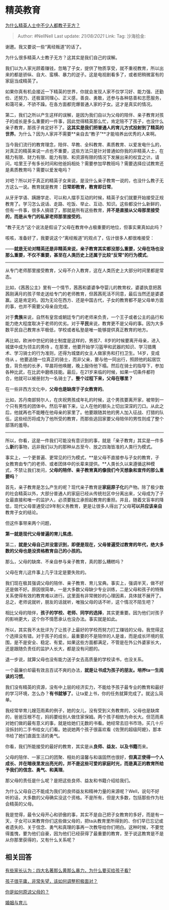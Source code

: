 # 精英教育

[为什么精英人士中不少人都教子无方？](https://www.zhihu.com/question/44390835/answer/868682899)

> Author: #NellNell
> Last update: *21/08/2021*
> Link:
> Tag:
> 沙海拾金:

谢邀。我又要说一些“离经叛道”的话了。

为什么很多精英人士教子无方？这其实是我们自己的误解。

我们以为人家光顾着赚钱，忽略了子女，提供了物质享受，就不重视教育，所以出来的都是骄纵、自大、蛮横、暴力的逆子。这是电视剧看多了，或者把稍微富有的家庭当成精英了。

如果你真有机会接近一下精英的世界，你就会发现人家不仅学习好、能力强、还勤俭、还努力、还极富同理心、正义感，善良、勇敢，还参与各种慈善和志愿服务，和蔼可亲，不骄不躁。在各方面都完爆普通人家的子女。这才是真实的情况。

第二，我们之所以产生这样的误解，是因为我们自以为父母的陪伴、亲子教育对孩子的成长是多么重要的一件事，因此觉得精英那么忙，肯定陪不了孩子，也没什么亲子教育，那孩子肯定好不了。**这其实是我们把普通人的育儿方式投射到了精英的世界**。为什么？因为人家并不需要**亲自去“教子”**才能培养出优秀的人来啊。

当今我们流行的教育理念，陪伴、早教、全科教育、素质教育、以爱发电什么的，对真正的精英来说一点也不重要，这些方法只是针对普通如你我的非精英人士，在精力有限、财力有限、能力有限、和资源有限的情况下发展出来的权宜之计。请问，哈里王子有多长时间和他爸妈相处？需要参加早教班吗？需要选择应试教育还是素质教育吗？需要以爱发电吗？

对吧？所以对于真正的精英子女来说，是没什么亲子教育一说的，也没什么教子无方这么一说。教育就是教育：**日常即教育，教育即日常**。

从牙牙学语、蹒跚学走、可以和人摆手互动的时候，精英子女们就要开始接受正规教育了。学习怎么说话、走路、吃饭、举止、互动、知识。这些都没什么新鲜的，但有一件事，很多人搞错了，那就是所有这些教育，**并不是直接从父母那里接受的，而是从专门的私家老师那里接受的**。

“教子无方”这个说法是假设了父母在教育中占极重要的地位，但事实果真如此吗？

咳咳，准备好了，我要说这个“离经叛道”的观点了，估计很多人都很难接受：

——**就是无论对精英还是非精英来说，亲子教育其实都没那么重要，父母在场也没那么重要，不仅不重要，甚至在人类历史上还属于比较“反常”的行为模式**。

---

从专门老师那里接受教育，父母不介入教育，这在人类历史上大部分时间里都是常态。

比如，《茜茜公主》里有一个情节，茜茜和婆婆争夺婴儿的教育权，婆婆执意把茜茜刚满月的孩子带走送给专门的老师教育，但茜茜死活不同意，最后当然还是婆婆赢。这是肯定的。因为无论在西方、还是中国古代，子女的教育都不是父母单方面的事，也并不需要父母亲自完成。

对于**贵族**来说，自然有皇宫或朝廷专门的老师来负责，一个王子或者公主的品行和能力绝大程度取决于老师的优劣。对于**平民**来说，教育更不是父母的事。因为大多数平民自己教育水平极低，学校或者私塾是唯一能够提供真正教育的地方。

再比如，欧洲中世纪的骑士制度是这样的，男孩7、8岁的时候要离开母亲，进入城堡中成为领主的男侍 。在那里，他要开始学习盔甲和武器的知识、学习猎鹰术、学习骑士的行为准则，还得为城堡的女主人做家务和打扫卫生。14岁，变成侍从 。他要追随一位真正的骑士，而非父亲，要与他一同出行，照顾他的起居饮食，背负他的长矛，早晨将他唤醒，晚上服侍他下榻。然后在骑士的指导下，参加各种比武，在比武中磨练技能。最后，在21岁来临的时候，如果一切条件都符合，他就可以被册封为一名骑士了。**整个过程下来，父母在哪里？**

在一些非西方文化中，**父母也是缺席于子女教育的**。

比如，苏丹南部努尔人，在庆祝男孩成年礼的时候，这个男孩要离开家，被带到一个只有男性的团体中。然后平躺下来，让人在他的额头上切出深深的刀口。从此之后，他就再也不能睡在他母亲的家里了。他要跟随其他的男人加入征战、打猎的队伍，这些经历将成为了他所受的教育，而那些逃回家要父母陪伴的男性则成了整个部落的羞辱。

---

所以，你看，这是一件我们可能没有意识到的事，就是「亲子教育」其实是一件多么**新**的事物，远非我们以为的那种从古至今、放之四海皆准的人类行为模式。

事实上，一个更普遍、更常见的行为模式，**是父母不直接参与子女的教育，子女教育由专门的老师、或者团体中的长辈来提供。**人类长久以来遵循这种模式，不禁让我们发问，**父母的陪伴、亲子教育真的像我们今天想象和宣传的那么重要吗**？

首先，亲子教育是怎么产生的呢？现代亲子教育是**家庭原子化**的产物。除了极少数的社会精英以外，大部分普通人的家庭已经从传统社区中分离出来，父母成为了子女最直接和唯一的监护人，必须要独立承担起教育的重担。并且，随着文盲率的降低，现代父母普通受过9年制义务教育，更是让很多人得出了父母**可以并应该亲自**教育子女的结论。

但这件事带来两个问题，

**第一就是现代父母普遍的育儿焦虑**。

第二，**就是父母自己并没意识到，即便是现在，父母普遍受过教育的年代，绝大多数的父母也是没资格教育自己的小孩的。**

那么，父母的缺席、不亲自参与亲子教育，真的那么糟糕吗？

父母在育儿这件事上几乎注定是要失败的。

我们现在极其强调父母的陪伴、亲子教育、育儿宝典。事实上，强调半天，做不好还是做不好。原因很简单，一是大多数父母缺少专业训练，二是父母和孩子的特殊关系使得有效的教育难以进行。这里面有非常微妙的心理因素，具体就不展开了。总之，老师说就听，朋友的话就听，唯独父母的话不听，这个情况不陌生吧？

相比父母的陪伴，**孩子的学校、老师、同学的选择**，其实更重要。因为他们对孩子的影响更大，这个你不情愿承认也没办法。事实就是如此。

所以，其实我不太批评为了让孩子上最好的学校而努力打工赚钱的父母。我觉得这个选择没有错。对于孩子的成长，最重要的不是陪伴的人是谁，而是成长环境的氛围，是不是安全、稳定、有爱。如果这些方面都满足，不管是在外公外婆家长大，还是跟随负责任的监护人长大，都是没有问题的。

退一步说，就算父母也没有能力送子女去高质量的学校读书，也没关系。

一个最廉价却最有效且百试不爽的办法，**就是让书成为孩子的朋友。培养ta一生阅读的习惯**。

我们没有精英的资源，没有中上层的经济实力，不能给予孩子最专业的教育和最好的学习环境，怎么办？**有书就够了**。让ta爱上书，你的任务就算完成了。就这么简单。

我经常举育儿嫂范雨素的例子，她的女儿，没有受到义务教育的，父母也是缺席的，爸爸压根不在，妈妈要给别人做住家保姆。两个孩子相依为命长大。但范雨素对她们做的最有意义的事，就是给她们无数的书看。她经常去旧书市场，买几十斤没拆封的二手书给女儿们看。她说她两个孩子很喜欢看《佐贺的超级阿嬷》，那本书给了她们直面生活的勇气。

你看，我们所能接受的最好的教育，其实是从**良师、益友、以及书籍**而来。

父母的陪伴、一家三口的团聚、相处的温馨与和谐固然也很好，**但真正使得一个人成长、并在暗夜里发出亮光的，并不是这些可爱的家庭时光，而是真正的教育所给予我们的信念、勇气、和真理**。

那父母的责任是什么呢？是把这些良师、益友和书籍介绍给我们。

为什么父母自己不能成为我们的良师益友和精神力量的来源呢？Well，说句不好听的话，大多数的父母确实没这个资格。不是所有，但是大多数，包括那些作为社会精英的父母。

我是觉得，最令父母开心和骄傲的事，其实不是自己把子女教育的多好，而是有一天，子女可以来教育你们这些做父母的，把ta从教育里所得到的、你们早已忘记或者遗失的、关于信念、勇气和真理的事再一次教导给你们明白。这种时候，不要觉得羞愧，要为他们自豪，因为他们已经获得了最重要的教育，至于说这教育是不是从你那里获得的，又有什么关系呢？

## 相关回答

[有些家长认为：四大名著那么黄那么暴力，为什么要买给孩子看?](https://www.zhihu.com/question/335168772/answer/852996513)

[孩子很平庸，非常失望，该如何调整积极面对？](https://www.zhihu.com/question/341127721/answer/826140959)

[你是如何原谅父母的？](https://www.zhihu.com/question/28356478/answer/810670391)

[婚姻与育儿](https://www.zhihu.com/collection/392286798)

